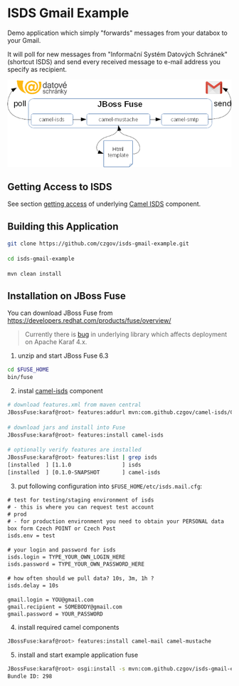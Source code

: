 # ISDS Gmail Example
Demo application which simply "forwards" messages from your databox to your Gmail.

It will poll for new messages from "Informační Systém Datových Schránek" (shortcut ISDS)
and send every received message to e-mail address you specify as recipient.

![Demo Application overview](isds-gmail-example-graf.png)

## Getting Access to ISDS
See section [getting access](https://github.com/czgov/camel-isds#getting-access-to-isds)
of underlying [Camel ISDS](https://github.com/czgov/camel-isds) component.

## Building this Application
```bash
git clone https://github.com/czgov/isds-gmail-example.git

cd isds-gmail-example

mvn clean install
```

## Installation on JBoss Fuse
You can download JBoss Fuse from https://developers.redhat.com/products/fuse/overview/

> Currently there is [bug](https://github.com/czgov/java-isds/issues/16)
in underlying library which affects deployment on Apache Karaf 4.x.

1. unzip and start JBoss Fuse 6.3
```bash
cd $FUSE_HOME
bin/fuse
```
2. instal [camel-isds](https://github.com/czgov/camel-isds) component 
```bash
# download features.xml from maven central
JBossFuse:karaf@root> features:addurl mvn:com.github.czgov/camel-isds/0.1.0/xml/features

# download jars and install into Fuse
JBossFuse:karaf@root> features:install camel-isds

# optionally verify features are installed
JBossFuse:karaf@root> features:list | grep isds
[installed  ] [1.1.0                ] isds                                          javaisds-1.1.0                         
[installed  ] [0.1.0-SNAPSHOT       ] camel-isds                                    camel-isds-0.1.0   
```

3. put following configuration into `$FUSE_HOME/etc/isds.mail.cfg`:
```properties
# test for testing/staging environment of isds 
# - this is where you can request test account
# prod 
# - for production environment you need to obtain your PERSONAL data box form Czech POINT or Czech Post
isds.env = test

# your login and password for isds
isds.login = TYPE_YOUR_OWN_LOGIN_HERE
isds.password = TYPE_YOUR_OWN_PASSWORD_HERE

# how often should we pull data? 10s, 3m, 1h ?
isds.delay = 10s

gmail.login = YOU@gmail.com
gmail.recipient = SOMEBODY@gmail.com
gmail.password = YOUR_PASSWORD
```

4. install required camel components
```bash
JBossFuse:karaf@root> features:install camel-mail camel-mustache
```

5. install and start example application fuse
```bash
JBossFuse:karaf@root> osgi:install -s mvn:com.github.czgov/isds-gmail-example/1.0.0-SNAPSHOT
Bundle ID: 298
```



